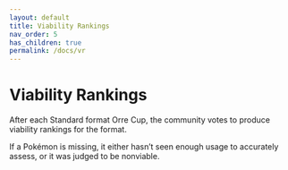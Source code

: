 ```yaml
---
layout: default
title: Viability Rankings
nav_order: 5
has_children: true
permalink: /docs/vr
---
```


# Viability Rankings

After each Standard format Orre Cup, the community votes to produce viability rankings for the format.

If a Pokémon is missing, it either hasn’t seen enough usage to accurately assess, or it was judged to be nonviable.
